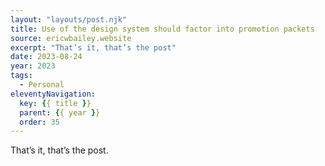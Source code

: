 ```yaml
---
layout: "layouts/post.njk"
title: Use of the design system should factor into promotion packets
source: ericwbailey.website
excerpt: "That’s it, that’s the post"
date: 2023-08-24
year: 2023
tags:
  - Personal
eleventyNavigation:
  key: {{ title }}
  parent: {{ year }}
  order: 35
---
```


That’s it, that’s the post.
